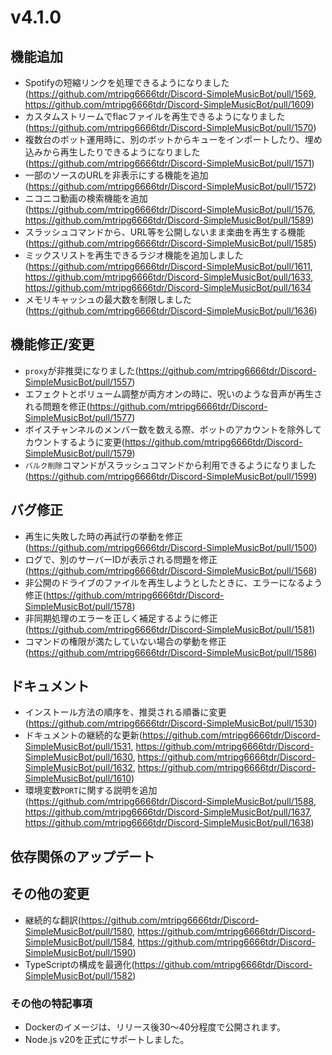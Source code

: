 # v4.1.0
## 機能追加
* Spotifyの短縮リンクを処理できるようになりました(https://github.com/mtripg6666tdr/Discord-SimpleMusicBot/pull/1569, https://github.com/mtripg6666tdr/Discord-SimpleMusicBot/pull/1609)
* カスタムストリームでflacファイルを再生できるようになりました(https://github.com/mtripg6666tdr/Discord-SimpleMusicBot/pull/1570)
* 複数台のボット運用時に、別のボットからキューをインポートしたり、埋め込みから再生したりできるようになりました(https://github.com/mtripg6666tdr/Discord-SimpleMusicBot/pull/1571)
* 一部のソースのURLを非表示にする機能を追加(https://github.com/mtripg6666tdr/Discord-SimpleMusicBot/pull/1572)
* ニコニコ動画の検索機能を追加(https://github.com/mtripg6666tdr/Discord-SimpleMusicBot/pull/1576, https://github.com/mtripg6666tdr/Discord-SimpleMusicBot/pull/1589)
* スラッシュコマンドから、URL等を公開しないまま楽曲を再生する機能(https://github.com/mtripg6666tdr/Discord-SimpleMusicBot/pull/1585)
* ミックスリストを再生できるラジオ機能を追加しました(https://github.com/mtripg6666tdr/Discord-SimpleMusicBot/pull/1611, https://github.com/mtripg6666tdr/Discord-SimpleMusicBot/pull/1633, https://github.com/mtripg6666tdr/Discord-SimpleMusicBot/pull/1634
* メモリキャッシュの最大数を制限しました(https://github.com/mtripg6666tdr/Discord-SimpleMusicBot/pull/1636)
## 機能修正/変更
* `proxy`が非推奨になりました(https://github.com/mtripg6666tdr/Discord-SimpleMusicBot/pull/1557)
* エフェクトとボリューム調整が両方オンの時に、呪いのような音声が再生される問題を修正(https://github.com/mtripg6666tdr/Discord-SimpleMusicBot/pull/1577)
* ボイスチャンネルのメンバー数を数える際、ボットのアカウントを除外してカウントするように変更(https://github.com/mtripg6666tdr/Discord-SimpleMusicBot/pull/1579)
* `バルク削除`コマンドがスラッシュコマンドから利用できるようになりました(https://github.com/mtripg6666tdr/Discord-SimpleMusicBot/pull/1599)
## バグ修正
* 再生に失敗した時の再試行の挙動を修正(https://github.com/mtripg6666tdr/Discord-SimpleMusicBot/pull/1500)
* ログで、別のサーバーIDが表示される問題を修正(https://github.com/mtripg6666tdr/Discord-SimpleMusicBot/pull/1568)
* 非公開のドライブのファイルを再生しようとしたときに、エラーになるよう修正(https://github.com/mtripg6666tdr/Discord-SimpleMusicBot/pull/1578)
* 非同期処理のエラーを正しく補足するように修正(https://github.com/mtripg6666tdr/Discord-SimpleMusicBot/pull/1581)
* コマンドの権限が満たしていない場合の挙動を修正(https://github.com/mtripg6666tdr/Discord-SimpleMusicBot/pull/1586)
## ドキュメント
* インストール方法の順序を、推奨される順番に変更(https://github.com/mtripg6666tdr/Discord-SimpleMusicBot/pull/1530)
* ドキュメントの継続的な更新(https://github.com/mtripg6666tdr/Discord-SimpleMusicBot/pull/1531, https://github.com/mtripg6666tdr/Discord-SimpleMusicBot/pull/1630, https://github.com/mtripg6666tdr/Discord-SimpleMusicBot/pull/1632, https://github.com/mtripg6666tdr/Discord-SimpleMusicBot/pull/1610)
* 環境変数`PORT`に関する説明を追加(https://github.com/mtripg6666tdr/Discord-SimpleMusicBot/pull/1588, https://github.com/mtripg6666tdr/Discord-SimpleMusicBot/pull/1637, https://github.com/mtripg6666tdr/Discord-SimpleMusicBot/pull/1638)
## 依存関係のアップデート
## その他の変更
* 継続的な翻訳(https://github.com/mtripg6666tdr/Discord-SimpleMusicBot/pull/1580, https://github.com/mtripg6666tdr/Discord-SimpleMusicBot/pull/1584, https://github.com/mtripg6666tdr/Discord-SimpleMusicBot/pull/1590)
* TypeScriptの構成を最適化(https://github.com/mtripg6666tdr/Discord-SimpleMusicBot/pull/1582)

### その他の特記事項
- Dockerのイメージは、リリース後30～40分程度で公開されます。
- Node.js v20を正式にサポートしました。
